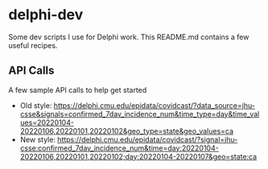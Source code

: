 # delphi-dev

Some dev scripts I use for Delphi work.
This README.md contains a few useful recipes.

## API Calls

A few sample API calls to help get started

- Old style: https://delphi.cmu.edu/epidata/covidcast/?data_source=jhu-csse&signals=confirmed_7dav_incidence_num&time_type=day&time_values=20220104-20220106,20220101,20220102&geo_type=state&geo_values=ca
- New style: https://delphi.cmu.edu/epidata/covidcast/?signal=jhu-csse:confirmed_7dav_incidence_num&time=day:20220104-20220106,20220101,20220102;day:20220104-20220107&geo=state:ca
